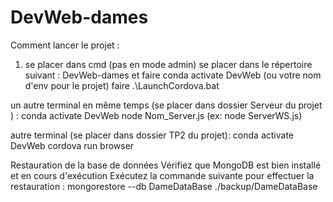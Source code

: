 # DevWeb-dames

Comment lancer le projet : 
1. se placer dans cmd (pas en mode admin)
se placer dans le répertoire suivant : DevWeb-dames et faire conda activate DevWeb (ou votre nom d'env pour le projet)
faire .\LaunchCordova.bat 


un autre terminal en même temps (se placer dans dossier Serveur du projet ) :
conda activate DevWeb
node Nom_Server.js (ex: node ServerWS.js)

autre terminal (se placer dans dossier TP2 du projet): 
conda activate DevWeb
cordova run browser 


Restauration de la base de données
Vérifiez que MongoDB est bien installé et en cours d'exécution
 Exécutez la commande suivante pour effectuer la restauration :
 mongorestore --db DameDataBase ./backup/DameDataBase
